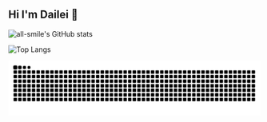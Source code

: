 ## Hi I'm Dailei 👋

<!--
**dleei/dleei** is a ✨ _special_ ✨ repository because its `README.md` (this file) appears on your GitHub profile.

Here are some ideas to get you started:

- 🔭 I’m currently working on ...
- 🌱 I’m currently learning ...
- 👯 I’m looking to collaborate on ...
- 🤔 I’m looking for help with ...
- 💬 Ask me about ...
- 📫 How to reach me: ...
- 😄 Pronouns: ...
- ⚡ Fun fact: ...
-->
![all-smile's GitHub stats](https://github-readme-stats.vercel.app/api?username=dleei&show_icons=true&theme=transparent)

![Top Langs](https://github-readme-stats.vercel.app/api/top-langs/?username=dleei&layout=compact&theme=transparent)


![](https://github.com/dleei/dleei/blob/output/github-contribution-grid-snake.svg)


